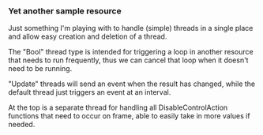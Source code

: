 ### Yet another sample resource
Just something I'm playing with to handle (simple) threads in a single place and allow easy creation and deletion of a thread.

The "Bool" thread type is intended for triggering a loop in another resource that needs to run frequently, thus we can cancel that loop when it doesn't need to be running.

"Update" threads will send an event when the result has changed, while the default thread just triggers an event at an interval.

At the top is a separate thread for handling all DisableControlAction functions that need to occur on frame, able to easily take in more values if needed.
